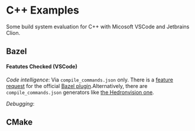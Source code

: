 # C++ Examples

Some build system evaluation for C++ with Micosoft VSCode and Jetbrains Clion.

## Bazel

#### Featutes Checked (VSCode)

*Code intelligence*: Via `compile_commands.json` only. There is a [feature request](https://github.com/bazel-contrib/vscode-bazel/issues/179) for the official [Bazel plugin](https://marketplace.visualstudio.com/items?itemName=BazelBuild.vscode-bazel).Alternatively, there are `compile_commands.json` generators like [the Hedronvision one](https://github.com/hedronvision/bazel-compile-commands-extractor).

*Debugging*:

## CMake

